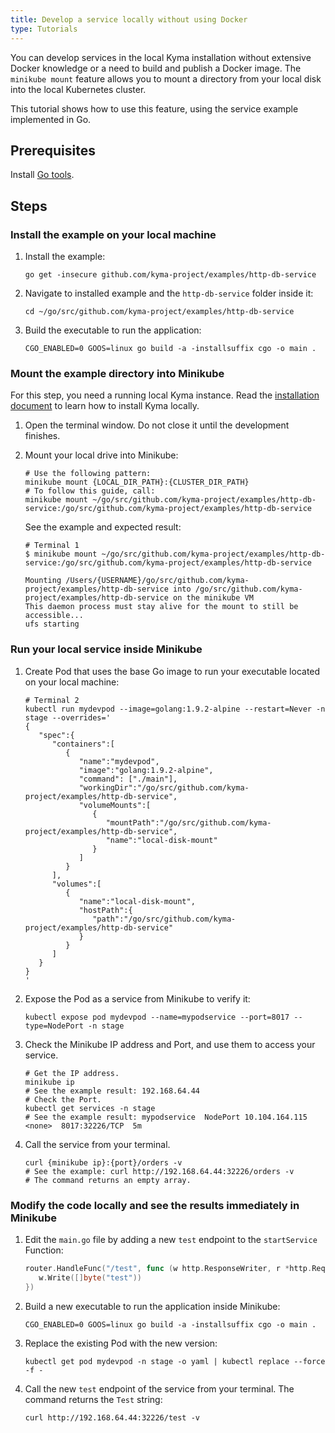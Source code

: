 ```yaml
---
title: Develop a service locally without using Docker
type: Tutorials
---
```


You can develop services in the local Kyma installation without extensive Docker knowledge or a need to build and publish a Docker image. The `minikube mount` feature allows you to mount a directory from your local disk into the local Kubernetes cluster.

This tutorial shows how to use this feature, using the service example implemented in Go.

## Prerequisites

Install [Go tools](https://golang.org/dl/).

## Steps

### Install the example on your local machine

1. Install the example:

   ```shell
   go get -insecure github.com/kyma-project/examples/http-db-service
   ```

2. Navigate to installed example and the `http-db-service` folder inside it:

   ```shell
   cd ~/go/src/github.com/kyma-project/examples/http-db-service
   ```

3. Build the executable to run the application:

   ```shell
   CGO_ENABLED=0 GOOS=linux go build -a -installsuffix cgo -o main .
   ```

### Mount the example directory into Minikube

For this step, you need a running local Kyma instance. Read the [installation document](#installation-install-kyma-locally-from-the-release) to learn how to install Kyma locally.

1. Open the terminal window. Do not close it until the development finishes.
2. Mount your local drive into Minikube:

   ```shell
   # Use the following pattern:
   minikube mount {LOCAL_DIR_PATH}:{CLUSTER_DIR_PATH}
   # To follow this guide, call:
   minikube mount ~/go/src/github.com/kyma-project/examples/http-db-service:/go/src/github.com/kyma-project/examples/http-db-service
   ```

   See the example and expected result:

   ```shell
   # Terminal 1
   $ minikube mount ~/go/src/github.com/kyma-project/examples/http-db-service:/go/src/github.com/kyma-project/examples/http-db-service

   Mounting /Users/{USERNAME}/go/src/github.com/kyma-project/examples/http-db-service into /go/src/github.com/kyma-project/examples/http-db-service on the minikube VM
   This daemon process must stay alive for the mount to still be accessible...
   ufs starting
   ```

### Run your local service inside Minikube

1. Create Pod that uses the base Go image to run your executable located on your local machine:

   ```shell
   # Terminal 2
   kubectl run mydevpod --image=golang:1.9.2-alpine --restart=Never -n stage --overrides='
   {
      "spec":{
         "containers":[
            {
               "name":"mydevpod",
               "image":"golang:1.9.2-alpine",
               "command": ["./main"],
               "workingDir":"/go/src/github.com/kyma-project/examples/http-db-service",
               "volumeMounts":[
                  {
                     "mountPath":"/go/src/github.com/kyma-project/examples/http-db-service",
                     "name":"local-disk-mount"
                  }
               ]
            }
         ],
         "volumes":[
            {
               "name":"local-disk-mount",
               "hostPath":{
                  "path":"/go/src/github.com/kyma-project/examples/http-db-service"
               }
            }
         ]
      }
   }
   '
   ```

2. Expose the Pod as a service from Minikube to verify it:

   ```shell
   kubectl expose pod mydevpod --name=mypodservice --port=8017 --type=NodePort -n stage
   ```

3. Check the Minikube IP address and Port, and use them to access your service.

   ```shell
   # Get the IP address.
   minikube ip
   # See the example result: 192.168.64.44
   # Check the Port.
   kubectl get services -n stage
   # See the example result: mypodservice  NodePort 10.104.164.115  <none>  8017:32226/TCP  5m
   ```

4. Call the service from your terminal.

   ```shell
   curl {minikube ip}:{port}/orders -v
   # See the example: curl http://192.168.64.44:32226/orders -v
   # The command returns an empty array.
   ```

### Modify the code locally and see the results immediately in Minikube

1. Edit the `main.go` file by adding a new `test` endpoint to the `startService` Function:

   ```go
   router.HandleFunc("/test", func (w http.ResponseWriter, r *http.Request) {
      w.Write([]byte("test"))
   })
   ```

2. Build a new executable to run the application inside Minikube:

   ```shell
   CGO_ENABLED=0 GOOS=linux go build -a -installsuffix cgo -o main .
   ```

3. Replace the existing Pod with the new version:

   ```shell
   kubectl get pod mydevpod -n stage -o yaml | kubectl replace --force -f -
   ```

4. Call the new `test` endpoint of the service from your terminal. The command returns the `Test` string:

   ```shell
   curl http://192.168.64.44:32226/test -v
   ```
